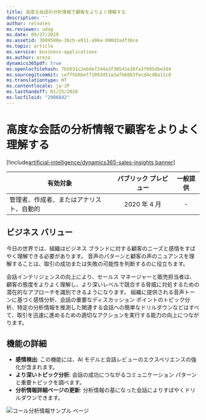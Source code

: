 ```yaml
---
title: 高度な会話の分析情報で顧客をよりよく理解する
description: ''
author: relnotes
ms.reviewer: udag
ms.date: 09/27/2019
ms.assetid: 3089580a-36cb-e911-a96a-000d3a4f36ce
ms.topic: article
ms.service: business-applications
ms.author: ereza
dynamics365pdf: true
ms.openlocfilehash: 7b5631c2ebde7244a3f30541e26fa3f995dbe3d4
ms.sourcegitcommit: ceff5b6bef71093d51a3afb60b3fecd4cd8a11c8
ms.translationtype: HT
ms.contentlocale: ja-JP
ms.lasthandoff: 01/25/2020
ms.locfileid: "2986842"
---
```

# <a name="better-understand-customers-with-advanced-conversation-insights"></a>高度な会話の分析情報で顧客をよりよく理解する
[!include[artificial-intelligence/dynamics365-sales-insights banner](../includes/artificial-intelligence/dynamics365-sales-insights.md)]

| 有効対象    |  パブリック プレビュー | 一般提供 | 
| ---------- | :----------: |:----------: |
|管理者、作成者、またはアナリスト、自動的|2020 年 4 月| -|


## <a name="business-value"></a>ビジネス バリュー
<!-- bv start -->
今日の世界では、組織はビジネス ブランドに対する顧客のニーズと感情をすばやく理解できる必要があります。 音声のパターンと顧客の声のニュアンスを理解することは、取引の成功または失敗の可能性を判断するのに役立ちます。 

会話インテリジェンスの向上により、セールス マネージャーと販売担当者は、顧客の態度をよりよく理解し、より深いレベルで競合する脅威に対処するための潜在的なアプローチを識別できるようになります。 組織に提供される音声トーンに基づく感情分析、会話の重要なディスカッション ポイントのトピック分析、特定の分析情報を推測した関連する会話への簡単なドリルダウンなどはすべて、取引を迅速に進めるための適切なアクションを実行する能力の向上につながります。 
<!-- bv end -->



## <a name="feature-details"></a>機能の詳細
<!--feature detail start -->
- **感情検出**: この機能には、AI モデルと会話レビューのエクスペリエンスの強化が含まれます。
- **より深いトピック分析**: 会話の成功につながるコミュニケーション パターンと重要トピックを調べます。
- **分析情報詳細ページの更新**: 分析情報の基になった会話によりすばやくドリルダウンできます。 
<!--feature detail end -->

![コール分析情報サンプル ページ](media/si_conversationintelligence_boostsellerproductivitywithciinsided365_.png "コール分析情報サンプル ページ")
<!-- Picture 1 -->








